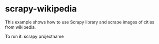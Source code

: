 # scrapy-wikipedia
  This example shows how to use Scrapy library and scrape images of cities from wikipedia.
  
  To run it: scrapy projectname
